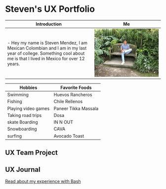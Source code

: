 #  Steven's UX Portfolio
 | Introduction |   Me
 | ----------- | ----------------
 | - Hey my name is Steven Mendez, I am Mexican Colombian and I am in my last year of college. Something cool about me is that I lived in Mexico for over 12 years.    |   <img src="assets/steven.JPG" alt="drawing"/>|


| Hobbies     |  Favorite Foods
| ----------- | ----------------
| Swimming    |  Huevos Rancheros
| Fishing     | Chile Rellenos
| Playing video games | Paneer Tikka Massala
| Taking road trips |  Dosa
|skate Boarding | IN N OUT
|Snowboarding | CAVA
|surfing | Avocado Toast
## UX Team Project


## UX Journal

[Read about my experience with Bash](j01/)
